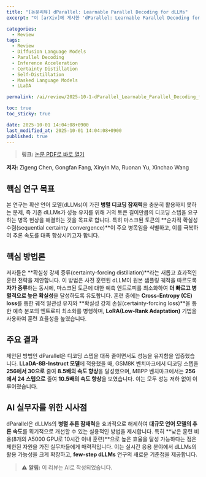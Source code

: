 ```yaml
---
title: "[논문리뷰] dParallel: Learnable Parallel Decoding for dLLMs"
excerpt: "이 [arXiv]에 게시한 'dParallel: Learnable Parallel Decoding for dLLMs' 논문에 대한 자세한 리뷰입니다."

categories:
  - Review
tags:
  - Review
  - Diffusion Language Models
  - Parallel Decoding
  - Inference Acceleration
  - Certainty Distillation
  - Self-Distillation
  - Masked Language Models
  - LLaDA

permalink: /ai/review/2025-10-1-dParallel_Learnable_Parallel_Decoding_for_dLLMs/

toc: true
toc_sticky: true

date: 2025-10-01 14:04:08+0900
last_modified_at: 2025-10-01 14:04:08+0900
published: true
---
```

> **링크:** [논문 PDF로 바로 열기](https://arxiv.org/abs/2509.26488)

**저자:** Zigeng Chen, Gongfan Fang, Xinyin Ma, Ruonan Yu, Xinchao Wang



## 핵심 연구 목표
본 연구는 확산 언어 모델(dLLMs)이 가진 **병렬 디코딩 잠재력**을 충분히 활용하지 못하는 문제, 즉 기존 dLLMs가 성능 유지를 위해 거의 토큰 길이만큼의 디코딩 스텝을 요구하는 병목 현상을 해결하는 것을 목표로 합니다. 특히 마스크된 토큰의 **순차적 확실성 수렴(sequential certainty convergence)**이 주요 병목임을 식별하고, 이를 극복하여 추론 속도를 대폭 향상시키고자 합니다.

## 핵심 방법론
저자들은 **확실성 강제 증류(certainty-forcing distillation)**라는 새롭고 효과적인 훈련 전략을 제안합니다. 이 방법은 사전 훈련된 dLLM이 원본 샘플링 궤적을 따르도록 **자가 증류**하는 동시에, 마스크된 토큰에 대한 예측 엔트로피를 최소화하여 **더 빠르고 병렬적으로 높은 확실성**을 달성하도록 유도합니다. 훈련 중에는 **Cross-Entropy (CE) loss**를 통한 궤적 일관성 유지와 **확실성 강제 손실(certainty-forcing loss)**을 통한 예측 분포의 엔트로피 최소화를 병행하며, **LoRA(Low-Rank Adaptation)** 기법을 사용하여 훈련 효율성을 높였습니다.

## 주요 결과
제안된 방법인 dParallel은 디코딩 스텝을 대폭 줄이면서도 성능을 유지함을 입증했습니다. **LLaDA-8B-Instruct 모델**에 적용했을 때, GSM8K 벤치마크에서 디코딩 스텝을 **256에서 30으로** 줄여 **8.5배의 속도 향상**을 달성했으며, MBPP 벤치마크에서는 **256에서 24 스텝으로** 줄여 **10.5배의 속도 향상**을 보였습니다. 이는 모두 성능 저하 없이 이루어졌습니다.

## AI 실무자를 위한 시사점
dParallel은 dLLMs의 **병렬 추론 잠재력**을 효과적으로 해제하여 **대규모 언어 모델의 추론 속도**를 획기적으로 개선할 수 있는 실용적인 방법을 제시합니다. 특히 **낮은 훈련 비용(8개의 A5000 GPU로 10시간 이내 훈련)**으로 높은 효율을 달성 가능하다는 점은 제한된 자원을 가진 실무자들에게 매력적입니다. 이는 실시간 응용 분야에서 dLLMs의 활용 가능성을 크게 확장하고, **few-step dLLMs** 연구의 새로운 기준점을 제공합니다.

> ⚠️ **알림:** 이 리뷰는 AI로 작성되었습니다.